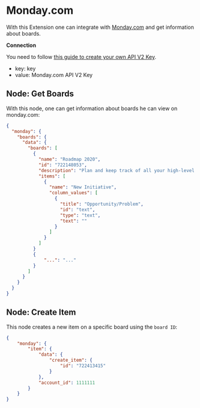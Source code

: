 # Monday.com

With this Extension one can integrate with [Monday.com](https://monday.com/) and get information about boards.

**Connection**

You need to follow [this guide to create your own API V2 Key](https://monday.com/developers/v2#authentication-section).

- key: key
- value: Monday.com API V2 Key

## Node: Get Boards

With this node, one can get information about boards he can view on monday.com:

```json
{
  "monday": {
    "boards": {
      "data": {
        "boards": [
          {
            "name": "Roadmap 2020",
            "id": "722148053",
            "description": "Plan and keep track of all your high-level initiatives and milestones for each quarter. Connect each initiative to its designated items in iteration to track its progress.\nLearn more about this package of templates here: https://www.loom.com/share/cae2390d9aa4400db63a8723b585b97a",
            "items": [
              {
                "name": "New Initiative",
                "column_values": [
                  {
                    "title": "Opportunity/Problem",
                    "id": "text",
                    "type": "text",
                    "text": ""
                  }
                ]
              }
            ]
          }
          {
              "...": "..."
          }
        ]
      }
    }
  }
}
```

## Node: Create Item

This node creates a new item on a specific board using the `board ID`:

```json
{
    "monday": {
        "item": {
            "data": {
                "create_item": {
                    "id": "722413415"
                }
            },
            "account_id": 1111111
        }
    }
}
```